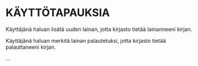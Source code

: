 # KÄYTTÖTAPAUKSIA

Käyttäjänä haluan lisätä uuden lainan, jotta kirjasto tietää lainanneeni kirjan.

Käyttäjänä haluan merkitä lainan palautetuksi, jotta kirjasto tietää palauttaneeni kirjan.

...
